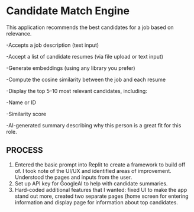 # Candidate Match Engine
This application recommends the best candidates for a job based on relevance.

-Accepts a job description (text input)

-Accept a list of candidate resumes (via file upload or text input)

-Generate embeddings (using any library you prefer)

-Compute the cosine similarity between the job and each resume

-Display the top 5–10 most relevant candidates, including:

-Name or ID

-Similarity score

-AI-generated summary describing why this person is a great fit for this role.

## PROCESS
1. Entered the basic prompt into Replit to create a framework to build off of. I took note of the UI/UX and identified areas of improvement. Understood the pages and inputs from the user.
2. Set up API key for GoogleAI to help with candidate summaries.
3. Hard-coded additional features that I wanted: fixed UI to make the app stand out more, created two separate pages (home screen for entering information and display page for information about top candidates.
